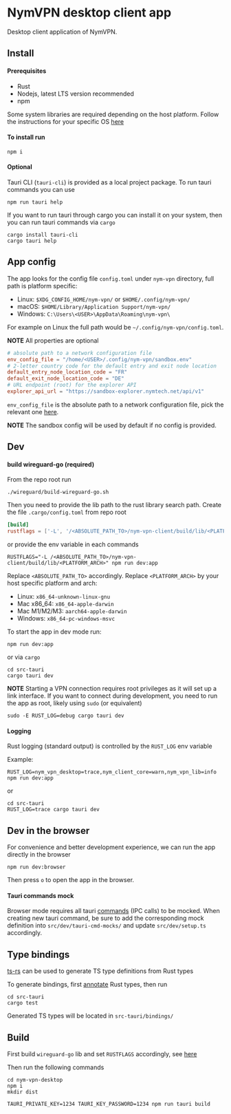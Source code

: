 # NymVPN desktop client app

Desktop client application of NymVPN.

## Install

#### Prerequisites

- Rust
- Nodejs, latest LTS version recommended
- npm

Some system libraries are required depending on the host platform.
Follow the instructions for your specific OS [here](https://tauri.app/v1/guides/getting-started/prerequisites)

#### To install run

```
npm i
```

#### Optional

Tauri CLI (`tauri-cli`) is provided as a local project package. To
run tauri commands you can use

```
npm run tauri help
```

If you want to run tauri through cargo you can install it on your
system, then you can run tauri commands via `cargo`

```
cargo install tauri-cli
cargo tauri help
```

## App config

The app looks for the config file `config.toml` under `nym-vpn`
directory, full path is platform specific:

- Linux: `$XDG_CONFIG_HOME/nym-vpn/` or `$HOME/.config/nym-vpn/`
- macOS: `$HOME/Library/Application Support/nym-vpn/`
- Windows: `C:\Users\<USER>\AppData\Roaming\nym-vpn\`

For example on Linux the full path would be
`~/.config/nym-vpn/config.toml`.

**NOTE** All properties are optional

```toml
# absolute path to a network configuration file
env_config_file = "/home/<USER>/.config/nym-vpn/sandbox.env"
# 2-letter country code for the default entry and exit node location
default_entry_node_location_code = "FR"
default_exit_node_location_code = "DE"
# URL endpoint (root) for the explorer API
explorer_api_url = "https://sandbox-explorer.nymtech.net/api/v1"
```

`env_config_file` is the absolute path to a network configuration
file, pick the relevant one
[here](https://github.com/nymtech/nym/tree/develop/envs).

**NOTE** The sandbox config will be used by default if no config is provided.

## Dev

#### build wireguard-go (required)

From the repo root run

```
./wireguard/build-wireguard-go.sh
```

Then you need to provide the lib path to the rust library search
path. Create the file `.cargo/config.toml` from repo root

```config.toml
[build]
rustflags = ['-L', '/<ABSOLUTE_PATH_TO>/nym-vpn-client/build/lib/<PLATFORM_ARCH>']
```

or provide the env variable in each commands

```
RUSTFLAGS="-L /<ABSOLUTE_PATH_TO>/nym-vpn-client/build/lib/<PLATFORM_ARCH>" npm run dev:app
```

Replace `<ABSOLUTE_PATH_TO>` accordingly.
Replace `<PLATFORM_ARCH>` by your host specific platform and arch:

- Linux: `x86_64-unknown-linux-gnu`
- Mac x86_64: `x86_64-apple-darwin`
- Mac M1/M2/M3: `aarch64-apple-darwin`
- Windows: `x86_64-pc-windows-msvc`

To start the app in dev mode run:

```
npm run dev:app
```

or via `cargo`

```
cd src-tauri
cargo tauri dev
```

**NOTE** Starting a VPN connection requires root privileges as it
will set up a link interface.
If you want to connect during development, you need to run the app
as root, likely using `sudo` (or equivalent)

```shell
sudo -E RUST_LOG=debug cargo tauri dev
```

#### Logging

Rust logging (standard output) is controlled by the `RUST_LOG`
env variable

Example:

```
RUST_LOG=nym_vpn_desktop=trace,nym_client_core=warn,nym_vpn_lib=info npm run dev:app
```

or

```
cd src-tauri
RUST_LOG=trace cargo tauri dev
```

## Dev in the browser

For convenience and better development experience, we can run the
app directly in the browser

```
npm run dev:browser
```

Then press `o` to open the app in the browser.

#### Tauri commands mock

Browser mode requires all tauri [commands](https://tauri.app/v1/guides/features/command) (IPC calls) to be mocked.
When creating new tauri command, be sure to add the corresponding
mock definition into `src/dev/tauri-cmd-mocks/` and update
`src/dev/setup.ts` accordingly.

## Type bindings

[ts-rs](https://github.com/Aleph-Alpha/ts-rs) can be used to generate
TS type definitions from Rust types

To generate bindings, first
[annotate](https://github.com/Aleph-Alpha/ts-rs/blob/main/example/src/lib.rs)
Rust types, then run

```
cd src-tauri
cargo test
```

Generated TS types will be located in `src-tauri/bindings/`

## Build

First build `wireguard-go` lib and set `RUSTFLAGS` accordingly,
see [here](#build-wireguard-go-required)

Then run the following commands

```
cd nym-vpn-desktop
npm i
mkdir dist

TAURI_PRIVATE_KEY=1234 TAURI_KEY_PASSWORD=1234 npm run tauri build
```
